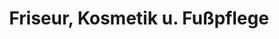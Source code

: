 ---
title: "Friseur, Kosmetik u. Fußpflege"
url: /lucka/friseur-kosmetik-u-fusspflege/
shop: Friseur
---
